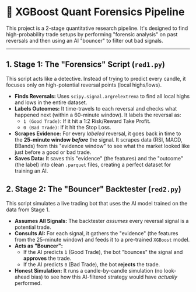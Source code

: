 # 🤖 XGBoost Quant Forensics Pipeline

This project is a 2-stage quantitative research pipeline. It's designed to find high-probability trade setups by performing "forensic analysis" on past reversals and then using an AI "bouncer" to filter out bad signals.

---

## 1. Stage 1: The "Forensics" Script (`red1.py`)

This script acts like a detective. Instead of trying to predict every candle, it focuses only on high-potential reversal points (local highs/lows).

* **Finds Reversals:** Uses `scipy.signal.argrelextrema` to find all local highs and lows in the entire dataset.
* **Labels Outcomes:** It time-travels to each reversal and checks what happened next (within a 60-minute window). It labels the reversal as:
    * `1 (Good Trade)`: If it hit a 1:2 Risk/Reward Take Profit.
    * `0 (Bad Trade)`: If it hit the Stop Loss.
* **Scrapes Evidence:** For every *labeled* reversal, it goes back in time to the **25-minute window *before*** the signal. It scrapes data (RSI, MACD, BBands) from this "evidence window" to see what the market looked like just before a good or bad trade.
* **Saves Data:** It saves this "evidence" (the features) and the "outcome" (the label) into clean `.parquet` files, creating a perfect dataset for training an AI.

## 2. Stage 2: The "Bouncer" Backtester (`red2.py`)

This script simulates a live trading bot that uses the AI model trained on the data from Stage 1.

* **Assumes All Signals:** The backtester *assumes* every reversal signal is a potential trade.
* **Consults AI:** For each signal, it gathers the "evidence" (the features from the 25-minute window) and feeds it to a pre-trained `XGBoost` model.
* **Acts as "Bouncer":**
    * If the AI predicts `1` (Good Trade), the bot "bounces" the signal and **approves** the trade.
    * If the AI predicts `0` (Bad Trade), the bot **rejects** the trade.
* **Honest Simulation:** It runs a candle-by-candle simulation (no look-ahead bias) to see how this AI-filtered strategy would have *actually* performed.
